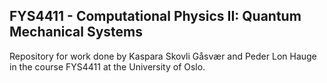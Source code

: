 ## FYS4411 - Computational Physics II: Quantum Mechanical Systems

Repository for work done by Kaspara Skovli Gåsvær and Peder Lon Hauge in the course FYS4411 at the University of Oslo.
